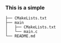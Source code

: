 ### This is a simple



```
├── CMakeLists.txt
├── main
│   ├── CMakeLists.txt
│   └── main.c
└── README.md       
```

